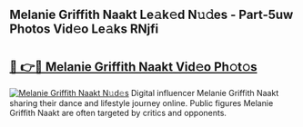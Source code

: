 ## Melanie Griffith Naakt Le𝚊k𝚎d N𝚞𝚍es - Part-5uw Photos Vid𝚎o Le𝚊ks RNjfi

# <h2><a href="http://fb3lqp6.evod.top/?m=Melanie+Griffith+Naakt">🔗 👉🔴 Melanie Griffith Naakt Vid𝚎o Ph𝚘t𝚘s</a></h2>

[![Melanie Griffith Naakt N𝚞d𝚎s](https://i.imgur.com/8V9OHl7.gif)](http://fb3lqp6.evod.top/?m=Melanie+Griffith+Naakt)
Digital influencer Melanie Griffith Naakt sharing their dance and lifestyle journey online. Public figures Melanie Griffith Naakt are often targeted by critics and opponents. 
